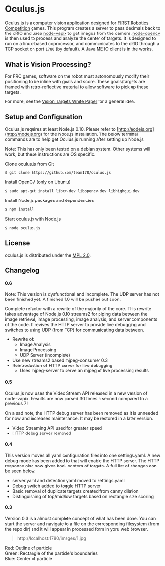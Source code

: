 # Oculus.js

Oculus.js is a computer vision application designed for
[FIRST Robotics Competition](http://en.wikipedia.org/wiki/FIRST_Robotics_Competition) games. This program creates a server to pass decimals back to the cRIO
and uses [node-vapix](http://github.com/gluxon/node-vapix) to get images
from the camera. [node-opencv](http://github.com/peterbraden/node-opencv) is
then used to process and analyze the center of targets. It is designed to run
on a linux-based coprocessor, and communicates to the cRIO through a TCP
socket on port `1780` (by default). A Java ME IO client is in the works.

## What is  Vision Processing?

For FRC games, software on the robot must autonomously modify their positioning
to be inline with goals and score. These goals/targets are framed with
retro-reflective material to allow software to pick up these targets.

For more, see the
[Vision Targets White Paper](https://decibel.ni.com/content/docs/DOC-20173)
for a general idea.

## Setup and Configuration

Oculus.js requires at least Node.js 0.10. Please refer to
[http://nodejs.org](http://nodejs.org)
for the Node.js installation. The below terminal commands are to help get
Oculus.js running after setting up Node.js

Note: This has only been tested on a debian system. Other systems will work,
but these instructions are OS specific.

Clone oculus.js from Git

```bash
$ git clone https://github.com/team178/oculus.js
```

Install OpenCV (only on Ubuntu)

```bash
$ sudo apt-get install libcv-dev libopencv-dev libhighgui-dev
```

Install Node.js packages and dependencies

``` bash
$ npm install
```

Start oculus.js with Node.js

``` bash
$ node oculus.js
```

## License

oculus.js is distributed under the [MPL 2.0](http://www.mozilla.org/MPL/2.0/).

## Changelog

#### 0.6
Note: This version is dysfunctional and incomplete. The UDP server has not been
finished yet. A finished 1.0 will be pushed out soon.

Complete refactor with a rewrite of the majority of the core. This rewrite
takes advantage of Node.js 0.10 streams2 for piping data between the image
retrieval, image processing, image analysis, and server components of the code.
It revives the HTTP server to provide live debugging and switches to using UDP
(from TCP) for communicating data between.

- Rewrite of:
  - Image Analysis
  - Image Processing
  - UDP Server (incomplete)
- Use new streams2 based mjpeg-consumer 0.3
- Reintroduction of HTTP server for live debugging
  - Uses mjpeg-server to serve an mjpeg of live processing results

#### 0.5
Oculus.js now uses the Video Stream API released in a new version of node-vapix.
Results are now parsed 30 times a second compared to a previous 7!

On a sad note, the HTTP debug server has been removed as it is unneeded for now
and increases maintenance. It may be restored in a later version.

- Video Streaming API used for greater speed
- HTTP debug server removed

#### 0.4
This version moves all yaml configuration files into one settings.yaml. A new
debug mode has been added to that will enable the HTTP server. The HTTP response
also now gives back centers of targets. A full list of changes can be seen below.

- server.yaml and detection.yaml moved to settings.yaml
- Debug switch added to toggle HTTP server
- Basic removal of duplicate targets created from canny dilation
- Distinguishing of top/mid/low targets based on rectangle size scoring

#### 0.3

Version 0.3 is a almost complete concept of what has been done. You can
start the server and navigate to a file on the corresponding filesystem
(from the repo dir) and it will appear in processed form in yoru web
browser.

> http://localhost:1780/images/1.jpg

Red: Outline of particle  
Green: Rectangle of the particle's boundaries  
Blue: Center of particle  
